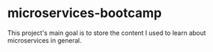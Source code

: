 # microservices-bootcamp
This project's main goal is to store the content I used to learn about microservices in general.
